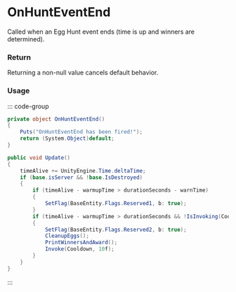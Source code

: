 <Badge type="danger" text="Carbon Compatible"/><Badge type="warning" text="Oxide Compatible"/>
# OnHuntEventEnd
Called when an Egg Hunt event ends (time is up and winners are determined).
### Return
Returning a non-null value cancels default behavior.

### Usage
::: code-group
```csharp [Example]
private object OnHuntEventEnd()
{
	Puts("OnHuntEventEnd has been fired!");
	return (System.Object)default;
}
```
```csharp [Source — Assembly-CSharp @ EggHuntEvent]
public void Update()
{
	timeAlive += UnityEngine.Time.deltaTime;
	if (base.isServer && !base.IsDestroyed)
	{
		if (timeAlive - warmupTime > durationSeconds - warnTime)
		{
			SetFlag(BaseEntity.Flags.Reserved1, b: true);
		}
		if (timeAlive - warmupTime > durationSeconds && !IsInvoking(Cooldown))
		{
			SetFlag(BaseEntity.Flags.Reserved2, b: true);
			CleanupEggs();
			PrintWinnersAndAward();
			Invoke(Cooldown, 10f);
		}
	}
}

```
:::
